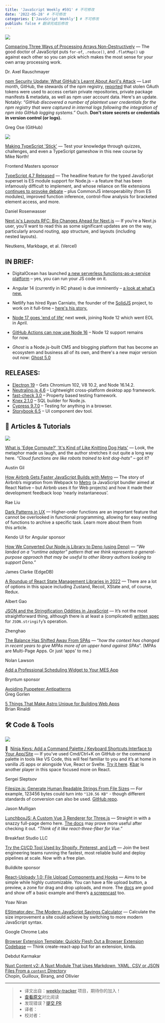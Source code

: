 ```yaml
---
title: 'JavaScript Weekly #591' # 不可修改
date: '2022-05-28' # 不可修改
categories: ['JavaScript Weekly'] # 不可修改
publish: false # 翻译完成后修改
---
```


[![](https://res.cloudinary.com/cpress/image/upload/w_1280,e_sharpen:60/sfvzhechlufacs6s0zie.jpg)](https://javascriptweekly.com/link/124114/web)

<!--以上是预览信息，图片一张或限制百字左右，前者优先，全文请使用二级及以下标题-->
<!-- more -->

[Comparing Three Ways of Processing Arrays Non-Destructively](https://javascriptweekly.com/link/124114/web "2ality.com") — The good doctor of JavaScript puts `for-of`, `.reduce()`, and `.flatMap()` up against each other so you can pick which makes the most sense for your own array processing work.

Dr. Axel Rauschmayer

[npm Security Update: What GitHub's Learnt About April's Attack](https://javascriptweekly.com/link/124161/web "github.blog") — Last month, GitHub, the stewards of the npm registry, [reported](https://javascriptweekly.com/link/124162/web) that stolen OAuth tokens were used to access certain private repositories, private package manifests & metadata, as well as npm user account data. Here's an update. Notably: _“GitHub discovered a number of plaintext user credentials for the npm registry that were captured in internal logs following the integration of npm into GitHub logging systems.”_ Ouch. **Don't store secrets or credentials in version control (or logs).**

Greg Ose (GitHub)

[![](https://copm.s3.amazonaws.com/e6af5f4d.jpg)](https://javascriptweekly.com/link/124110/web)

[Making TypeScript 'Stick'](https://javascriptweekly.com/link/124110/web "frontendmasters.com") — Test your knowledge through quizzes, challenges, and even a TypeScript gameshow in this new course by Mike North!

Frontend Masters sponsor

[TypeScript 4.7 Released](https://javascriptweekly.com/link/124111/web "devblogs.microsoft.com") — The headline feature for the typed JavaScript superset is ES module support for Node.js – a feature that has been infamously difficult to implement, and whose reliance on file extensions [continues to provoke debate](https://javascriptweekly.com/link/124112/web) – plus CommonJS interoperability (from ES modules), improved function inference, control-flow analysis for bracketed element access, and more.

Daniel Rosenwasser

[Next.js's Layouts RFC: Big Changes Ahead for Next.js](https://javascriptweekly.com/link/124113/web "nextjs.org") — If you’re a Next.js user, you’ll want to read this as some significant updates are on the way, particularly around routing, app structure, and layouts (including nested layouts).

Neutkens, Markbage, et al. (Vercel)

## **IN BRIEF:**

*   DigitalOcean has launched [a new serverless functions-as-a-service platform](https://javascriptweekly.com/link/124115/web) – yes, you can run your JS code on it.
    
*   Angular 14 (currently in RC phase) is due imminently – [a look at what's new.](https://javascriptweekly.com/link/124116/web)
    
*   Netlify has hired Ryan Carniato, the founder of the [SolidJS](https://javascriptweekly.com/link/124151/web) project, to work on it full-time – [here's his story.](https://javascriptweekly.com/link/124152/web)
    
*   [Node 17 goes 'end of life'](https://javascriptweekly.com/link/124117/web) next week, joining Node 12 which went EOL in April.
    
*   [GitHub Actions can now use Node 16](https://javascriptweekly.com/link/124118/web) – Node 12 support remains for now.
    
*   _Ghost_ is a Node.js-built CMS and blogging platform that has become an ecosystem and business all of its own, and there's a new major version out now: [Ghost 5.0](https://javascriptweekly.com/link/124156/web)
    

## **RELEASES:**

*   [Electron 19](https://javascriptweekly.com/link/124153/web) – Gets Chromium 102, V8 10.2, and Node 16.14.2.
*   [Neutralino.js 4.6](https://javascriptweekly.com/link/124119/web) – Lightweight cross-platform desktop app framework.
*   [fast-check 3.0](https://javascriptweekly.com/link/124120/web) – Property based testing framework.
*   [Knex 2.1.0](https://javascriptweekly.com/link/124121/web) – SQL builder for Node.js.
*   [Cypress 9.7.0](https://javascriptweekly.com/link/124122/web) – Testing for anything in a browser.
*   [Storybook 6.5](https://javascriptweekly.com/link/124157/web) – UI component dev tool.

## 📒 Articles & Tutorials

[![](https://res.cloudinary.com/cpress/image/upload/w_1280,e_sharpen:60/vzarncukhzvu7kjn1acv.jpg)](https://javascriptweekly.com/link/124131/web)

[What is 'Edge Compute?' 'It's Kind of Like Knitting Dog Hats'](https://javascriptweekly.com/link/124131/web "austingil.com") — Look, the metaphor made us laugh, and the author stretches it out quite a long way here. _“Cloud functions are like robots trained to knit dog-hats”_ – got it?

Austin Gil

[How Airbnb Gets Faster JavaScript Builds with Metro](https://javascriptweekly.com/link/124127/web "medium.com") — The story of Airbnb’s migration from Webpack to [Metro](https://javascriptweekly.com/link/124128/web) (a JavaScript bundler aimed at React Native – but Airbnb uses it for Web projects) and how it made their development feedback loop ‘nearly instantaneous’.

Rae Liu

[Dark Patterns in UX](https://javascriptweekly.com/link/124130/web "www.telerik.com") — Higher-order functions are an important feature that cannot be overlooked in functional programming, allowing for easy nesting of functions to archive a specific task. Learn more about them from this article.

Kendo UI for Angular sponsor

[How We Converted Our Node.js Library to Deno (using Deno)](https://javascriptweekly.com/link/124129/web "www.edgedb.com") — _“We landed on a “runtime adapter” pattern that we think represents a general-purpose approach that may be useful to other library authors looking to support Deno.”_

James Clarke (EdgeDB)

[A Roundup of React State Management Libraries in 2022](https://javascriptweekly.com/link/124132/web "www.albertgao.xyz") — There are a lot of options in this space including Zustand, Recoil, XState and, of course, Redux.

Albert Gao

[JSON and the Stringification Oddities in JavaScript](https://javascriptweekly.com/link/124133/web "www.zhenghao.io") — It’s not the most straightforward thing, although there is at least a (complicated) [written spec](https://javascriptweekly.com/link/124134/web) for `JSON.stringify`’s operation.

Zhenghao

[The Balance Has Shifted Away From SPAs](https://javascriptweekly.com/link/124135/web "nolanlawson.com") — “_how the context has changed in recent years to give MPAs more of an upper hand against SPAs_”. (MPAs are Multi-Page Apps. Or just ‘apps’ to me.)

Nolan Lawson

[Add a Professional Scheduling Widget to Your MES App](https://javascriptweekly.com/link/124136/web "www.bryntum.com")

Bryntum sponsor

[Avoiding Puppeteer Antipatterns](https://javascriptweekly.com/link/124137/web)  
Greg Gorlen

[5 Things That Make Astro Unique for Building Web Apps](https://javascriptweekly.com/link/124154/web)  
Brian Rinaldi

## 🛠 Code & Tools

[![](https://res.cloudinary.com/cpress/image/upload/w_1280,e_sharpen:60/ssm1zigkskugu5gvhmar.jpg)](https://javascriptweekly.com/link/124138/web)

🥷  [Ninja Keys: Add a Command Palette / Keyboard Shortcuts Interface to Your App/Site](https://javascriptweekly.com/link/124138/web "github.com") — If you’ve used Cmd/Ctrl+K on GitHub or the command palette in tools like VS Code, this will feel familiar to you and it’s at home in vanilla JS apps or alongside Vue, React or Svelte. [Try it here](https://javascriptweekly.com/link/124139/web). [Kbar](https://javascriptweekly.com/link/124140/web) is another player in this space focused more on React.

Sergei Sleptsov

[Filesize.js: Generate Human Readable Strings From File Sizes](https://javascriptweekly.com/link/124141/web "filesizejs.com") — For example, 123456 bytes could turn into `"120.56 KB"` - though different standards of conversion can also be used. [GitHub repo](https://javascriptweekly.com/link/124142/web).

Jason Mulligan

[LunchboxJS: A Custom Vue 3 Renderer for Three.js](https://javascriptweekly.com/link/124143/web "lunchboxjs.com") — Straight in with a snazzy full-page demo here. [The docs](https://javascriptweekly.com/link/124144/web) may prove more useful after checking it out. _“Think of it like react-three-fiber for Vue.”_

Breakfast Studio LLC

[Try the CI/CD Tool Used by Shopify, Pinterest, and Lyft](https://javascriptweekly.com/link/124145/web) — Join the best engineering teams running the fastest, most reliable build and deploy pipelines at scale. Now with a free plan.

Buildkite sponsor

[React-Uploady 1.0: File Upload Components and Hooks](https://javascriptweekly.com/link/124146/web "react-uploady.org") — Aims to be simple while highly customizable. You can have a file upload button, a preview, a zone for drag and drop uploads, and more. The [docs](https://javascriptweekly.com/link/124147/web) are good and show off a basic example and there’s [a screencast](https://javascriptweekly.com/link/124148/web) too.

Yoav Niran

[EStimator.dev: The Modern JavaScript Savings Calculator](https://javascriptweekly.com/link/124150/web "estimator.dev") — Calculate the size improvement a site could achieve by switching to more modern JavaScript syntax.

Google Chrome Labs

[Browser Extension Template: Quickly Flesh Out a Browser Extension Codebase](https://javascriptweekly.com/link/124155/web "github.com") — Think create-react-app but for an extension, kinda.

Debdut Karmakar

[Nuxt Content v2: A Nuxt Module That Uses Markdown, YAML, CSV or JSON Files From a `content` Directory](https://javascriptweekly.com/link/124158/web)  
Chopin, Guilloux, Birang, and Ollivier

---
> * 译文出自：[weekly-tracker](https://github.com/FEDarling/weekly-tracker) 项目，期待你的加入！
> * [查看原文](https://javascriptweekly.com/issues/591)对比阅读
> * 发现错误？[提交 PR](https://github.com/FEDarling/weekly-tracker/blob/main/weeklys/javascript_weekly/591)
> * 译者：
> * 校对者：

